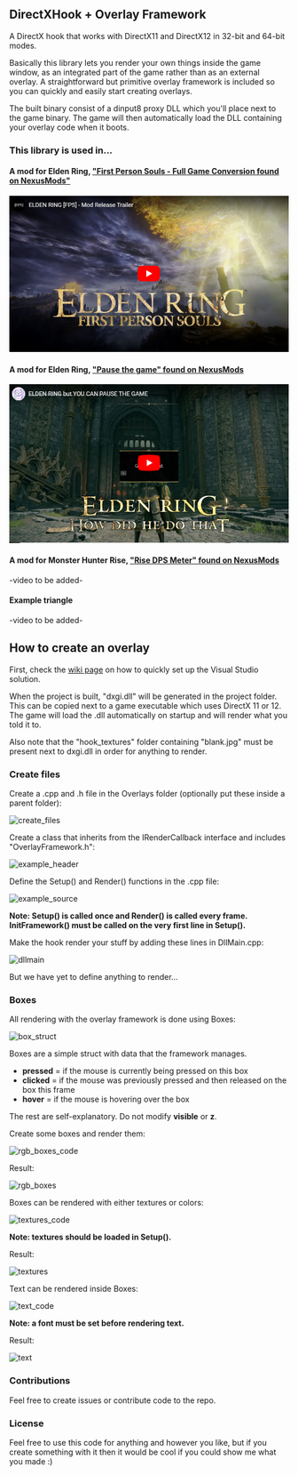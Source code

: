 ## DirectXHook + Overlay Framework
A DirectX hook that works with DirectX11 and DirectX12 in 32-bit and 64-bit modes. 

Basically this library lets you render your own things inside the game window, as an integrated part of the game rather than as an external overlay. A straightforward but primitive overlay framework is included so you can quickly and easily start creating overlays. 

The built binary consist of a dinput8 proxy DLL which you'll place next to the game binary. The game will then automatically load the DLL containing your overlay code when it boots.

### This library is used in...
#### A mod for Elden Ring, ["First Person Souls - Full Game Conversion found on NexusMods"](https://www.nexusmods.com/eldenring/mods/3266)

[![First Person Souls](https://github.com/techiew/DirectXHook/blob/master/assets/repo_pictures/er_first_person_souls.png)](https://www.youtube.com/watch?v=nuau_lZ0Imc)

#### A mod for Elden Ring, ["Pause the game" found on NexusMods](https://www.nexusmods.com/eldenring/mods/43)

[![Pause the Game](https://github.com/techiew/DirectXHook/blob/master/assets/repo_pictures/er_pause_the_game.png)](https://www.youtube.com/watch?v=xvK1ti_hHh4)

#### A mod for Monster Hunter Rise, ["Rise DPS Meter" found on NexusMods](https://www.nexusmods.com/monsterhunterrise/mods/289)

-video to be added-

#### Example triangle

-video to be added-

## How to create an overlay
First, check the [wiki page](https://github.com/techiew/DirectXHook/wiki/How-to-set-up-the-Visual-Studio-solution) on how to quickly set up the Visual Studio solution.

When the project is built, "dxgi.dll" will be generated in the project folder. This can be copied next to a game executable which uses DirectX 11 or 12. The game will load the .dll automatically on startup and will render what you told it to.

Also note that the "hook_textures" folder containing "blank.jpg" must be present next to dxgi.dll in order for anything to render.

### Create files
Create a .cpp and .h file in the Overlays folder (optionally put these inside a parent folder):

![create_files](https://github.com/techiew/DirectXHook/blob/master/assets/repo_pictures/create_files.png)

Create a class that inherits from the IRenderCallback interface and includes "OverlayFramework.h":

![example_header](https://github.com/techiew/DirectXHook/blob/master/assets/repo_pictures/example_header.png)

Define the Setup() and Render() functions in the .cpp file:

![example_source](https://github.com/techiew/DirectXHook/blob/master/assets/repo_pictures/example_source.png)

**Note: Setup() is called once and Render() is called every frame. InitFramework() must be called on the very first line in Setup().**

Make the hook render your stuff by adding these lines in DllMain.cpp:

![dllmain](https://github.com/techiew/DirectXHook/blob/master/assets/repo_pictures/dllmain.png)

But we have yet to define anything to render...

### Boxes
All rendering with the overlay framework is done using Boxes:

![box_struct](https://github.com/techiew/DirectXHook/blob/master/assets/repo_pictures/box_struct.png)

Boxes are a simple struct with data that the framework manages.

- **pressed** = if the mouse is currently being pressed on this box
- **clicked** = if the mouse was previously pressed and then released on the box this frame
- **hover** = if the mouse is hovering over the box

The rest are self-explanatory. Do not modify **visible** or **z**.

Create some boxes and render them:

![rgb_boxes_code](https://github.com/techiew/DirectXHook/blob/master/assets/repo_pictures/rgb_boxes_code.png)

Result:

![rgb_boxes](https://github.com/techiew/DirectXHook/blob/master/assets/repo_pictures/rgb_boxes.png)

Boxes can be rendered with either textures or colors:

![textures_code](https://github.com/techiew/DirectXHook/blob/master/assets/repo_pictures/textures_code.png)

**Note: textures should be loaded in Setup().**

Result:

![textures](https://github.com/techiew/DirectXHook/blob/master/assets/repo_pictures/textures.png)

Text can be rendered inside Boxes:

![text_code](https://github.com/techiew/DirectXHook/blob/master/assets/repo_pictures/text_code.png)

**Note: a font must be set before rendering text.**

Result:

![text](https://github.com/techiew/DirectXHook/blob/master/assets/repo_pictures/text.png)

### Contributions
Feel free to create issues or contribute code to the repo.

### License
Feel free to use this code for anything and however you like, but if you create something with it then it would be cool if you could show me what you made :)

